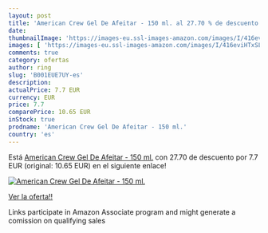 ```yaml
---
layout: post
title: 'American Crew Gel De Afeitar - 150 ml. al 27.70 % de descuento'
date: 
thumbnailImage: 'https://images-eu.ssl-images-amazon.com/images/I/416eviHTxSL._SL200_.jpg'
images: [ 'https://images-eu.ssl-images-amazon.com/images/I/416eviHTxSL._SL200_.jpg' ]
comments: true
category: ofertas
author: ring
slug: 'B001EUE7UY-es'
description:
actualPrice: 7.7 EUR
currency: EUR
price: 7.7
comparePrice: 10.65 EUR
inStock: true
prodname: 'American Crew Gel De Afeitar - 150 ml.'
country: 'es'
---
```


Está [American Crew Gel De Afeitar - 150 ml.](https://www.amazon.es/dp/B001EUE7UY/?tag=tolees-21) con 27.70 de descuento por 7.7 EUR (original: 10.65 EUR) en el siguiente enlace!

[![American Crew Gel De Afeitar - 150 ml.](https://images-eu.ssl-images-amazon.com/images/I/416eviHTxSL._SL200_.jpg)](https://www.amazon.es/dp/B001EUE7UY/?tag=tolees-21)

[Ver la oferta!!](https://www.amazon.es/dp/B001EUE7UY/?tag=tolees-21)

Links participate in Amazon Associate program and might generate a comission on qualifying sales


